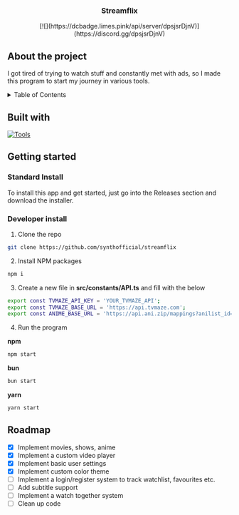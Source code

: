 <div align="center">
    <h3>Streamflix</h3>
    [![](https://dcbadge.limes.pink/api/server/dpsjsrDjnV)](https://discord.gg/dpsjsrDjnV)
</div>

## About the project
I got tired of trying to watch stuff and constantly met with ads, so I made this program to start my journey in various tools.

<details>
    <summary>Table of Contents</summary>
    <ol>
        <li>
            <a href="#about-the-project">About the Project</a>
            <ul>
                <li><a href="#built-with">Built with</a></li>
            </ul>
        </li>
        <li>
            <a href="#getting-started">
                <ul>
                    <li><a href="#standard-install">Standard Install</a></li>
                    <li><a href="#developer-install">Developer Install</a></li>
                </ul>
            </a>
            <a href="#roadmap">Roadmap</a>
        </li>
    </ol>
</details>

## Built with
[![Tools](https://skillicons.dev/icons?i=tailwind,ts,react,electron)](https://skillicons.dev)

## Getting started

### Standard Install

To install this app and get started, just go into the Releases section and download the installer.

### Developer install

1. Clone the repo
```sh
git clone https://github.com/synthofficial/streamflix
```
2. Install NPM packages
```sh
npm i
```
3. Create a new file in **src/constants/API.ts** and fill with the below
```sh
export const TVMAZE_API_KEY = 'YOUR_TVMAZE_API';
export const TVMAZE_BASE_URL = 'https://api.tvmaze.com';
export const ANIME_BASE_URL = 'https://api.ani.zip/mappings?anilist_id=';
```
4. Run the program

**npm**
```sh
npm start
```
**bun**
```sh
bun start
```
**yarn**
```sh
yarn start
```

## Roadmap

- [x] Implement movies, shows, anime
- [x] Implement a custom video player
- [x] Implement basic user settings
- [x] Implement custom color theme
- [ ] Implement a login/register system to track watchlist, favourites etc.
- [ ] Add subtitle support
- [ ] Implement a watch together system
- [ ] Clean up code
